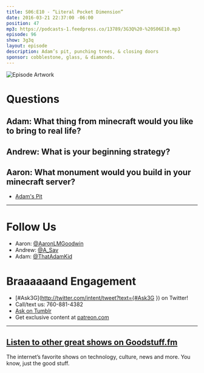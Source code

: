 ```yaml
---
title: S06:E10 - “Literal Pocket Dimension”
date: 2016-03-21 22:37:00 -06:00
position: 47
mp3: https://podcasts-1.feedpress.co/13789/3G3Q%20-%20S06E10.mp3
episode: 96
show: 3g3q
layout: episode
description: Adam’s pit, punching trees, & closing doors
sponsor: cobblestone, glass, & diamonds.
---
```


![Episode Artwork][1]

# Questions

## Adam: What thing from minecraft would you like to bring to real life?

## Andrew: What is your beginning strategy?

## Aaron: What monument would you build in your minecraft server?

* [Adam's Pit][2]

***

# Follow Us
* Aaron: [@AaronLMGoodwin](http://twitter.com/aaronlmgoodwin)
* Andrew: [@A_Sav](http://twitter.com/a_sav)
* Adam: [@ThatAdamKid](http://twitter.com/thatadamkid)

# Braaaaaand Engagement
* [#Ask3G](http://twitter.com/intent/tweet?text={#Ask3G }) on Twitter!
* Call/text us: 760-881-4382
* [Ask on Tumblr](http://3g3q.co/ask)
* Get exclusive content at [patreon.com](http://www.patreon.com/3g3q)

***

## [Listen to other great shows on Goodstuff.fm](http://goodstuff.fm/)
The internet’s favorite shows on technology, culture, news and more. You know, just the good stuff.

[1]: http://l.gdwn.co/1jann.jpg
[2]: http://l.gdwn.co/1bbva.jpg
[3]: http://twitter.com/aaronlmgoodwin
[4]: http://twitter.com/a_sav
[5]: http://twitter.com/thatadamkid
[6]: http://3g3q.co/ask
[7]: http://www.patreon.com/3g3q
[8]: http://goodstuff.fm/3g3q/
